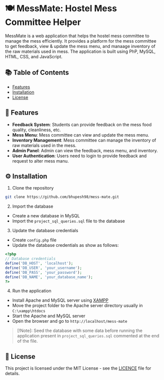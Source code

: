 # 🍽️ MessMate: Hostel Mess Committee Helper

MessMate is a web application that helps the hostel mess committee to manage the mess efficiently. It provides a platform for the mess committee to get feedback, view & update the mess menu, and manaage inventory of the raw materials used in mess. The application is built using PhP, MySQL, HTML, CSS, and JavaScript.

## 📚 Table of Contents

- [Features](#features)
- [Installation](#installation)
- [License](#license)

## 🚀 Features

- **Feedback System**: Students can provide feedback on the mess food quality, cleanliness, etc.
- **Mess Menu**: Mess committee can view and update the mess menu.
- **Inventory Management**: Mess committee can manage the inventory of raw materials used in the mess.
- **Admin Panel**: Admin can view the feedback, mess menu, and inventory.
- **User Authentication**: Users need to login to provide feedback and request to alter mess manu.

## ⚙️ Installation

1. Clone the repository

```bash
git clone https://github.com/bhupesh98/mess-mate.git
```

2. Import the database

- Create a new database in MySQL
- Import the `project_sql_queries.sql` file to the database

3. Update the database credentials

- Create `config.php` file
- Update the database credentials as show as follows:

```php
<?php
// Database credentials
define('DB_HOST', 'localhost');
define('DB_USER', 'your_username');
define('DB_PASS', 'your_password');
define('DB_NAME', 'your_database_name');
?>
```

4. Run the application

- Install Apache and MySQL server using [XAMPP](https://www.apachefriends.org/index.html)
- Move the project folder to the Apache server directory usually in `C:\xampp\htdocs`
- Start the Apache and MySQL server
- Open the browser and go to `http://localhost/mess-mate`

> [!Note]: Seed the database with some data before running the application present in `project_sql_queries.sql` commented at the end of the file.

## 📝 License

This project is licensed under the MIT License - see the [LICENCE](LICENCE) file for details.
